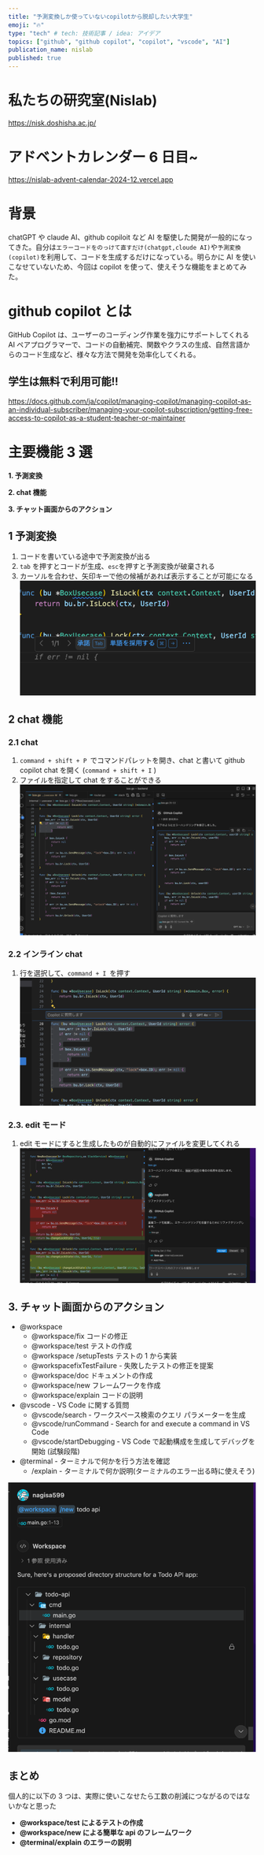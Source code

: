 ```yaml
---
title: "予測変換しか使っていないcopilotから脱却したい大学生"
emoji: "🔥"
type: "tech" # tech: 技術記事 / idea: アイデア
topics: ["github", "github copilot", "copilot", "vscode", "AI"]
publication_name: nislab
published: true
---
```


# 私たちの研究室(Nislab)

https://nisk.doshisha.ac.jp/

# アドベントカレンダー 6 日目~

https://nislab-advent-calendar-2024-12.vercel.app

# 背景

chatGPT や claude AI、github copiloit など AI を駆使した開発が一般的になってきた。自分は`エラーコードをのっけて直すだけ(chatgpt,cloude AI)`や`予測変換(copilot)`を利用して、コードを生成するだけになっている。明らかに AI を使いこなせていないため、今回は copilot を使って、使えそうな機能をまとめてみた。

# github copilot とは

GitHub Copilot は、ユーザーのコーディング作業を強力にサポートしてくれる AI ペアプログラマーで、コードの自動補完、関数やクラスの生成、自然言語からのコード生成など、様々な方法で開発を効率化してくれる。

## 学生は無料で利用可能!!

https://docs.github.com/ja/copilot/managing-copilot/managing-copilot-as-an-individual-subscriber/managing-your-copilot-subscription/getting-free-access-to-copilot-as-a-student-teacher-or-maintainer

# 主要機能 3 選

**1. 予測変換**

**2. chat 機能**

**3. チャット画面からのアクション**

## 1 予測変換

1. コードを書いている途中で予測変換が出る
2. `tab` を押すとコードが生成、`esc`を押すと予測変換が破棄される
3. カーソルを合わせ、矢印キーで他の候補があれば表示することが可能になる
   ![](/images/resarch-lab-reason/image2.png)

## 2 chat 機能

### 2.1 chat

1. `command + shift + P `でコマンドパレットを開き、chat と書いて github copilot chat を開く (`command + shift + I` )
2. ファイルを指定して chat をすることができる
   ![](/images/resarch-lab-reason/image5.png)

### 2.2 インライン chat

1. 行を選択して、`command + I `を押す
   ![](/images/resarch-lab-reason/image8.png)

### 2.3. edit モード

1. edit モードにすると生成したものが自動的にファイルを変更してくれる
   ![](/images/resarch-lab-reason/image6.png)

## 3. チャット画面からのアクション

- @workspace
  - @workspace/fix コードの修正
  - @workspace/test テストの作成
  - @workspace /setupTests テストの 1 から実装
  - @workspacefixTestFailure - 失敗したテストの修正を提案
  - @workspace/doc ドキュメントの作成
  - @workspace/new フレームワークを作成
  - @workspace/explain コードの説明
- @vscode - VS Code に関する質問
  - @vscode/search - ワークスペース検索のクエリ パラメーターを生成
  - @vscode/runCommand - Search for and execute a command in VS Code
  - @vscode/startDebugging - VS Code で起動構成を生成してデバッグを開始 (試験段階)
- @terminal - ターミナルで何かを行う方法を確認
  - /explain - ターミナルで何か説明(ターミナルのエラー出る時に使えそう)

![](/images/resarch-lab-reason/image11.png)

## まとめ

個人的に以下の 3 つは、実際に使いこなせたら工数の削減につながるのではないかなと思った

- **@workspace/test によるテストの作成**
- **@workspace/new による簡単な api のフレームワーク**
- **@terminal/explain のエラーの説明**
